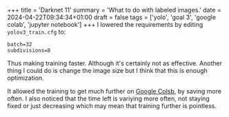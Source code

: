 +++
title = 'Darknet 11'
summary = 'What to do with labeled images.'
date = 2024-04-22T09:34:34+01:00
draft = false
tags = ['yolo', 'goal 3', 'google colab', 'jupyter notebook']
+++
I lowered the requirements by editing `yolov3_train.cfg` to:
```
batch=32
subdivisions=8
```

Thus making training faster. Although it's certainly not as effective.
Another thing I could do is change the image size but I think that this is enough optimization.

It allowed the training to get much further on [Google Colsb](/media/user/Alpha/Documents/AI/colab/script.txt), by saving more often. I also noticed that the time left is variying more often, not staying fixed or just decreasing which may mean that training further is pointless.
